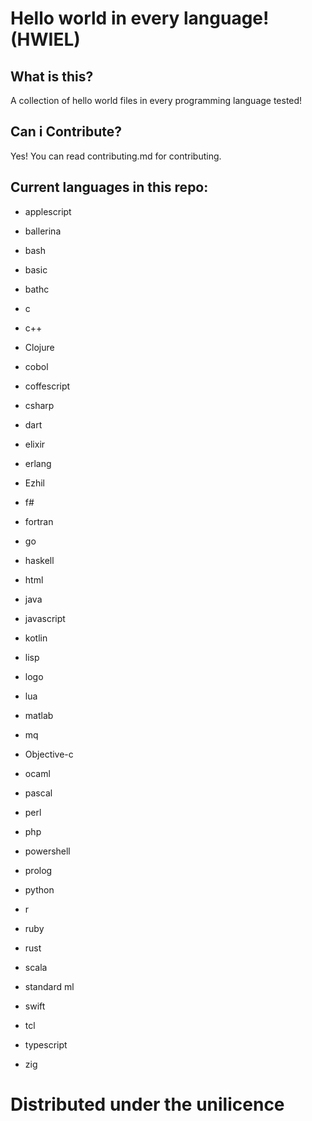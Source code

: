 # Hello world in every language! (HWIEL)

## What is this?
A collection of hello world files in every programming language tested!

## Can i Contribute?
Yes! You can read contributing.md for contributing.

## Current languages in this repo:

- applescript
- ballerina
- bash
- basic
- bathc
- c
- c++
- Clojure
- cobol
- coffescript
- csharp
- dart
- elixir
- erlang
- Ezhil
- f#
- fortran
- go
- haskell
- html
- java
- javascript
- kotlin
- lisp
- logo
- lua
- matlab
- mq
- Objective-c
- ocaml
- pascal
- perl
- php
- powershell
- prolog
- python
- r
- ruby
- rust
- scala
- standard ml
- swift
- tcl
- typescript

- zig



# Distributed under the unilicence